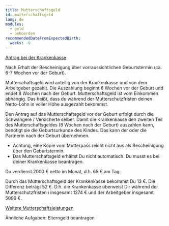 ```yaml
---
title: Mutterschaftsgeld
id: mutterschaftsgeld
lang: de
modules:
  - geld
  - behoerden
recommendedDateFromExpectedBirth:
  weeks: -6
---
```


<todo-extension-panel title="Anlaufstelle" icon="map-marked-alt">

[Antrag bei der Krankenkasse](https://familienportal.de/familienportal/familienleistungen/mutterschaftsleistungen/wie-kann-ich-mutterschaftsgeld-der-gesetzlichen-krankenkasse-berechnen-und-beantragen--125038)

</todo-extension-panel>

<todo-extension-panel title="Wann (empfohlen)?" icon="calendar-check">

Nach Erhalt der Bescheinigung über vorraussichtlichen Geburtstermin (ca. 6-7 Wochen vor der Geburt).

</todo-extension-panel>

<todo-extension-panel title="Info" icon="info-circle">

Mutterschaftsgeld wird anteilig von der Krankenkasse und von dem Arbeitgeber gezahlt. Die Auszahlung beginnt 6 Wochen vor der Geburt und endet 8 Wochen nach der Geburt. Mutterschaftsgeld ist vom Einkommen abhängig. Das heißt, dass du während der Mutterschutzfristen deinen Netto-Lohn in voller Höhe ausgezahlt bekommst.  

</todo-extension-panel>

<todo-assignees todo="mutterschaftsgeld"></todo-assignees>

<todo-extension-panel title="Tipp Partnerschaftlichkeit" icon="glass-cheers">

Den Antrag auf das Mutterschaftsgeld vor der Geburt erfolgt durch die Schwangere / Versicherte selber. Damit die Krankenkasse den zweiten Teil des Mutterschaftsgeldes (8 Wochen nach der Geburt) auszahlen kann, benötigt sie die Geburtsurkunde des Kindes. Das kann der oder die Partnerin nach der Geburt übernehmen.

</todo-extension-panel>

<todo-extension-panel title="Stolperfalle" icon="exclamation">

* Achtung, eine Kopie vom Mutterpass reicht nicht aus als Bescheinigung über den Geburtstermin.
* Das Mutterschaftsgeld erhältst Du nicht automatisch. Du musst es bei deiner Krankenkasse beantragen.

</todo-extension-panel>

<todo-extension-panel title="Beispiel" icon="puzzle-piece">

Du verdienst 2000 € netto im Monat, d.h. 65 € am Tag.

Durch das Mutterschaftsgeld der Krankenkasse bekommst Du 13 €. Die Differenz beträgt 52 €. D.h. die Krankenkasse überweist Dir während der Mutterschutzfristen ℹ️ insgesamt 1274 € und der Arbeitgeber insgesamt 5096 €.

</todo-extension-panel>

<todo-extension-panel title="Weiterführende Informationen" icon="external-link-alt">

[Weitere Mutterschaftsleistungen](https://familienportal.de/familienportal/familienleistungen/mutterschaftsleistungen)

</todo-extension-panel>

Ähnliche Aufgaben:
<todo-link todo="elterngeld-beantragen">Elterngeld beantragen</todo-link>
